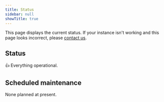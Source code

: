 ```yaml
---
title: Status
sidebar: null
showTitle: true
---
```


This page displays the current status. If your instance isn't working and this page looks incorrect, please [contact us](mailto:status@posthog.com).

## Status

👍 Everything operational.

## Scheduled maintenance

None planned at present.